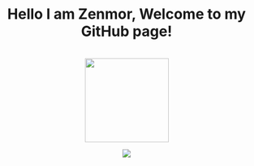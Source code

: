 <h1 align="center">
Hello I am Zenmor, Welcome to my GitHub page!
</h1>

<p align="center">
	<br>
	<img src="https://github-readme-stats.vercel.app/api?username=zenmor&show_icons=true&theme=dracula" height="165px">
</p>

<p align="center">    
    <img src="https://github.com/Zenmor/Zenmor/blob/master/github-metrics.svg">
</p>
